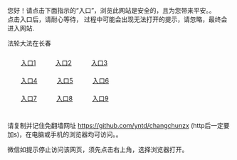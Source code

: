 您好！请点击下面指示的“入口”，浏览此网站是安全的，且为您带来平安。。 <br/>
点击入口后，请耐心等待， 过程中可能会出现无法打开的提示，请忽略，最终会进入网站. </br>

法轮大法在长春<br/>
<div style="padding:10px"><a style="margin:20px" target="_blank" href="https://d1wc8idrs9hlbl.cloudfront.net/2Qpsp?jxnjmucz" id="ccLink1" rel="nofollow">入口1</a> <a target="_blank" style="margin:20px" href="https://d35v3xy691ezya.cloudfront.net/2Qpsp?fvjcdl" id="ccLink2" rel="nofollow">入口2</a> <a style="margin:20px" target="_blank" href="https://d2zy2xjlgxdgrl.cloudfront.net/2Qpsp?jqopjhp" id="ccLink3" rel="nofollow">入口3</a></div>

<div style="padding:10px" ><a style="margin:20px" target="_blank" href="https://d1wc8idrs9hlbl.cloudfront.net/2Qpsp?jxnjmucz" id="ccLink4" rel="nofollow">入口4</a> <a style="margin:20px" href="https://d35v3xy691ezya.cloudfront.net/2Qpsp?fvjcdl" target="_blank" id="ccLink5" rel="nofollow">入口5</a> <a style="margin:20px" href="https://d2zy2xjlgxdgrl.cloudfront.net/2Qpsp?jqopjhp" target="_blank" id="ccLink6" rel="nofollow">入口6</a></div>

<div style="padding:10px"><a style="margin:20px" target="_blank" href="https://d1wc8idrs9hlbl.cloudfront.net/2Qpsp?jxnjmucz" id="ccLink7" rel="nofollow">入口7</a> <a style="margin:20px" href="https://d35v3xy691ezya.cloudfront.net/2Qpsp?fvjcdl" target="_blank" id="ccLink8" rel="nofollow">入口8</a> <a style="margin:20px" target="_blank" href="https://d2zy2xjlgxdgrl.cloudfront.net/2Qpsp?jqopjhp" id="ccLink9" rel="nofollow">入口9</a></div>

<br/>



请复制并记住免翻墙网址 https://github.com/yntd/changchunzx (http后一定要加s)，在电脑或手机的浏览器均可访问。。<br/>

微信如提示停止访问该网页，须先点击右上角，选择浏览器打开。
